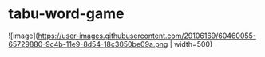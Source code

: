 # tabu-word-game
![image](https://user-images.githubusercontent.com/29106169/60460055-65729880-9c4b-11e9-8d54-18c3050be09a.png | width=500)
